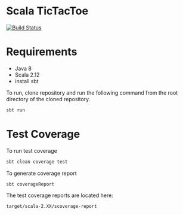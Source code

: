 # Scala TicTacToe
[![Build Status](https://travis-ci.org/kyle-annen/scala-tictactoe.svg?branch=master)](https://travis-ci.org/kyle-annen/scala-tictactoe)

# Requirements

- Java 8
- Scala 2.12
- install sbt

To run, clone repository and run the following command from the root directory of the cloned repository.
``` bash
sbt run
```


# Test Coverage

To run test coverage 

``` bash
sbt clean coverage test
```

To generate coverage report 

``` bash
sbt coverageReport
```

The test coverage reports are located here:

``` 
target/scala-2.XX/scoverage-report
```
